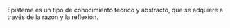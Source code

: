 Episteme es un tipo de conocimiento teórico y abstracto, que se adquiere a través de la razón y la reflexión.
